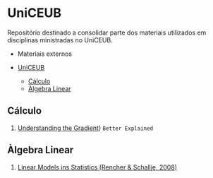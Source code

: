 # UniCEUB
Repositório destinado a consolidar parte dos materiais utilizados em disciplinas ministradas no UniCEUB.

- Materiais externos

- [UniCEUB](#uniceub)
  - [Cálculo](#cálculo)
  - [Àlgebra Linear](#àlgebra-linear)

## Cálculo
1. [Understanding the Gradient](https://betterexplained.com/articles/vector-calculus-understanding-the-gradient/#:~:text=The%20gradient%20is%20a%20fancy,no%20single%20direction%20of%20increase)) `Better Explained`

## Àlgebra Linear
1. [Linear Models ins Statistics (Rencher & Schallje, 2008)](https://rikhtehgaran.iut.ac.ir/sites/rikhtehgaran.iut.ac.ir/files/files_course/linear_models_in_statistics_2nd_ed_rencher_2008_2p_0.pdf)

